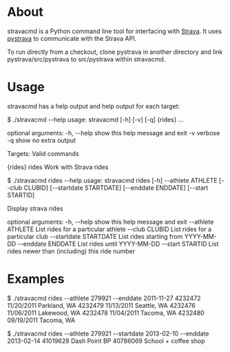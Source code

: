 About
=====

stravacmd is a Python command line tool for interfacing with
[Strava](https://www.strava.com).  It uses
[pystrava](https://github.com/j2sol/pystrava) to communicate with the Strava
API.

To run directly from a checkout, clone pystrava in another directory and link pystrava/src/pystrava to src/pystrava within stravacmd.

Usage
=====

stravacmd has a help output and help output for each target:

$ ./stravacmd --help
usage: stravacmd [-h] [-v] [-q] {rides} ...

optional arguments:
  -h, --help  show this help message and exit
  -v          verbose
  -q          show no extra output

Targets:
  Valid commands

  {rides}
    rides     Work with Strava rides

$ ./stravacmd rides --help
usage: stravacmd rides [-h] --athlete ATHLETE [--club CLUBID]
                       [--startdate STARTDATE] [--enddate ENDDATE]
                       [--start STARTID]

Display strava rides

optional arguments:
  -h, --help            show this help message and exit
  --athlete ATHLETE     List rides for a particular athlete
  --club CLUBID         List rides for a particular club
  --startdate STARTDATE
                        List rides starting from YYYY-MM-DD
  --enddate ENDDATE     List rides until YYYY-MM-DD
  --start STARTID       List rides newer than (including) this ride number

Examples
=====

$ ./stravacmd rides --athlete 279921 --enddate 2011-11-27
4232472 11/20/2011 Parkland, WA
4232479 11/13/2011 Seattle, WA
4232476 11/06/2011 Lakewood, WA
4232478 11/04/2011 Tacoma, WA
4232480 09/19/2011 Tacoma, WA

$ ./stravacmd rides --athlete 279921 --startdate 2013-02-10 --enddate 2013-02-14
41019628 Dash Point BP
40786069 School + coffee shop
